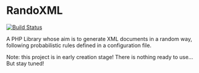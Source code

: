 RandoXML
========
[![Build Status](https://secure.travis-ci.org/nicmart/RandoXML.png?branch=master)](http://travis-ci.org/nicmart/RandoXML)

A PHP Library whose aim is to generate XML documents in a random way,
following probabilistic rules defined in a configuration file.

Note: this project is in early creation stage! There is nothing ready to use... But stay tuned!